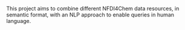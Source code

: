 This project aims to combine different NFDI4Chem data resources, in semantic format, with an NLP approach to enable queries in human language. 